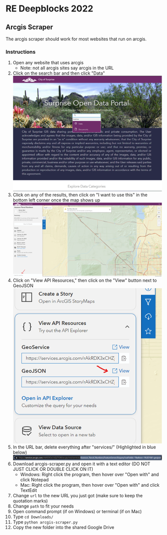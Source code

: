 # RE Deepblocks 2022
## Arcgis Scraper
The arcgis scraper should work for most websites that run on arcgis.

### Instructions
1. Open any website that uses arcgis
    - Note: not all arcgis sites say arcgis in the URL
2. Click on the search bar and then click "Data"
![Screenshot of searchbar](/assets/images/search.png)
3. Click on any of the results, then click on "I want to use this" in the bottom left corner once the map shows up
![Screenshot of the "I want to use this" button](/assets/images/i-want-to-use-this.png)
4. Click on "View API Resources," then click on the "View" button next to GeoJSON
![](/assets/images/view-api-resources.png)
5. In the URL bar, delete everything after "services/" (Highlighted in blue below)
![](/assets/images/URL-bar.png)
6. Download arcgis-scraper.py and open it with a text editor (DO NOT JUST CLICK OR DOUBLE CLICK ON IT)
    - Windows: Right click the program, then hover over "Open with" and click Notepad
    - Mac: Right click the program, then hover over "Open with" and click TextEdit
7. Change `url` to the new URL you just got (make sure to keep the quotation marks)
8. Change `path` to fit your needs
9. Open command prompt (if on Windows) or terminal (if on Mac)
10. Type `cd Downloads/`
11. Type `python arcgis-scraper.py`
12. Copy the new folder into the shared Google Drive